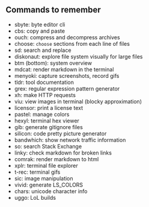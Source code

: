 ## Commands to remember

- sbyte: byte editor cli
- cbs: copy and paste
- ouch: compress and decompress archives
- choose: `choose` sections from each line of files
- sd: search and replace
- diskonaut: explore file system visually for large files
- btm (bottom): system overview
- mdcat: render markdown in the terminal
- menyoki: capture screenshots, record gifs
- tldr: tool documentation
- grex: regular expression pattern generator
- xh: make HTTP requests
- viu: view images in terminal (blocky approximation)
- licensor: print a license text
- pastel: manage colors
- hexyl: terminal hex viewer
- gib: generate gitignore files
- silicon: code pretty picture generator
- bandwhich: show network traffic information
- so: search Stack Exchange
- linky: check markdown for broken links
- comrak: render markdown to html
- xplr: terminal file explorer
- t-rec: terminal gifs
- sic: image manipulation
- vivid: generate LS_COLORS
- chars: unicode character info
- uggo: LoL builds


